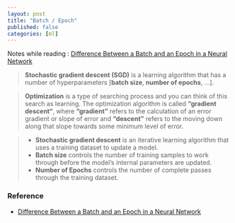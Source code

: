 ```yaml
---
layout: post
title: "Batch / Epoch"
published: false
categories: [ml]
---
```

Notes while reading :  [Difference Between a Batch and an Epoch in a Neural Network](https://machinelearningmastery.com/difference-between-a-batch-and-an-epoch/)

> **Stochastic gradient descent (SGD)** is a learning algorithm that has a number of hyperparameters [**batch size**, **number of epochs**, ...].

> **Optimization** is a type of searching process and you can think of this search as learning. The optimization algorithm is called **“gradient descent“**, where **“gradient”** refers to the calculation of an error gradient or slope of error and **“descent”** refers to the moving down along that slope towards some minimum level of error.


> * **Stochastic gradient descent** is an iterative learning algorithm that uses a training dataset to update a model.
> * **Batch size** controls the number of training samples to work through before the model’s internal parameters are updated.
> * **Number of Epochs** controls the number of complete passes through the training dataset.


### Reference
* [Difference Between a Batch and an Epoch in a Neural Network](https://machinelearningmastery.com/difference-between-a-batch-and-an-epoch/)
